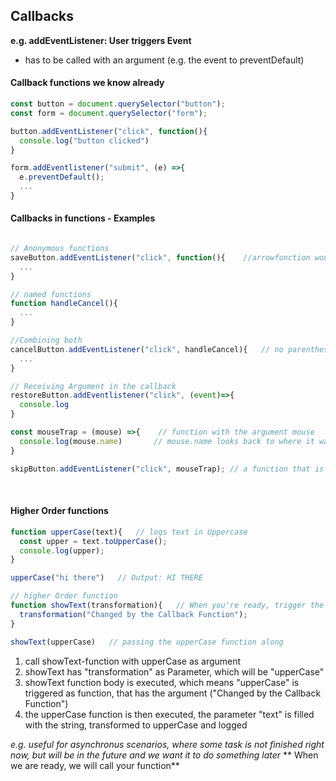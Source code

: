 ## Callbacks
**e.g. addEventListener: User triggers Event**

* has to be called with an argument (e.g. the event to preventDefault)

#### Callback functions we know already
```javascript
const button = document.querySelector("button");
const form = document.querySelector("form");

button.addEventListener("click", function(){
  console.log("button clicked")
}

form.addEventlistener("submit", (e) =>{
  e.preventDefault();
  ...
}
```

#### Callbacks in functions - Examples
```javascript

// Anonymous functions
saveButton.addEventListener("click", function(){    //arrowfunction would also be possible
  ...
}

// named functions
function handleCancel(){
  ...
}

//Combining both
cancelButton.addEventListener("click", handleCancel){   // no parenthesis after handleCancel, because we don't want to call it, just pass it as Argument
  ...
}

// Receiving Argument in the callback
restoreButton.addEventlistener("click", (event)=>{
  console.log
}

const mouseTrap = (mouse) =>{    // function with the argument mouse
  console.log(mouse.name)       // mouse.name looks back to where it was called and uses that as the event
}

skipButton.addEventListener("click", mouseTrap); // a function that is called with a string and the function argument passed as "mousetrap"

```
<br>

#### Higher Order functions

```javascript
function upperCase(text){   // logs text in Uppercase
  const upper = text.toUpperCase();
  console.log(upper);
}

upperCase("hi there")   // Output: HI THERE

// higher Order function
function showText(transformation){   // When you're ready, trigger the eventLlistener [transformation is a name for the "mouseTrap"
  transformation("Changed by the Callback Function");
}

showText(upperCase)   // passing the upperCase function along
```

1. call showText-function with upperCase as argument
2. showText has "transformation" as Parameter, which will be "upperCase"
3. showText function body is executed, which means "upperCase" is triggered as function, that has the argument ("Changed by the Callback Function")
4. the upperCase function is then executed, the parameter "text" is filled with the string, transformed to upperCase and logged

*e.g. useful for asynchronus scenarios, where some task is not finished right now, but will be in the future and we want it to do something later*
** When we are ready, we will call your function**

